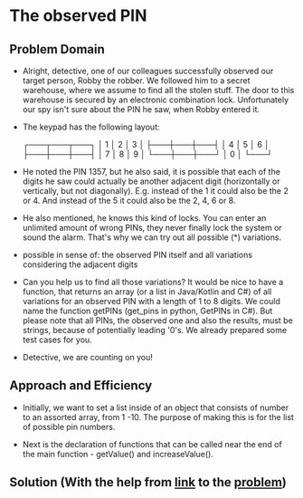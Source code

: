 # The observed PIN

## Problem Domain

- Alright, detective, one of our colleagues successfully observed our target person, Robby the robber. We followed him to a secret warehouse, where we assume to find all the stolen stuff. The door to this warehouse is secured by an electronic combination lock. Unfortunately our spy isn't sure about the PIN he saw, when Robby entered it.

- The keypad has the following layout:

    ┌───┬───┬───┐
    │ 1 │ 2 │ 3 │
    ├───┼───┼───┤
    │ 4 │ 5 │ 6 │
    ├───┼───┼───┤
    │ 7 │ 8 │ 9 │
    └───┼───┼───┘
        │ 0 │
        └───┘

- He noted the PIN 1357, but he also said, it is possible that each of the digits he saw could actually be another adjacent digit (horizontally or vertically, but not diagonally). E.g. instead of the 1 it could also be the 2 or 4. And instead of the 5 it could also be the 2, 4, 6 or 8.

- He also mentioned, he knows this kind of locks. You can enter an unlimited amount of wrong PINs, they never finally lock the system or sound the alarm. That's why we can try out all possible (*) variations.

- possible in sense of: the observed PIN itself and all variations considering the adjacent digits

- Can you help us to find all those variations? It would be nice to have a function, that returns an array (or a list in Java/Kotlin and C#) of all variations for an observed PIN with a length of 1 to 8 digits. We could name the function getPINs (get_pins in python, GetPINs in C#). But please note that all PINs, the observed one and also the results, must be strings, because of potentially leading '0's. We already prepared some test cases for you.

- Detective, we are counting on you!

## Approach and Efficiency

- Initially, we want to set a list inside of an object that consists of number to an assorted array, from 1 -10. The purpose of making this is for the list of possible pin numbers.

- Next is the declaration of functions that can be called near the end of the main function - getValue() and increaseValue().

## Solution (With the help from [link](https://chrunlee.cn/article/js-code-war-pin.html) to the [problem](pin.js))
